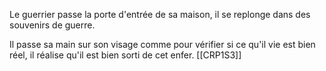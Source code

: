 Le guerrier passe la porte d'entrée de sa maison, il se replonge dans des souvenirs de guerre.

Il passe sa main sur son visage comme pour vérifier si ce qu'il vie est bien réel, il réalise qu'il est bien sorti de cet enfer.
[[CRP1S3]]
